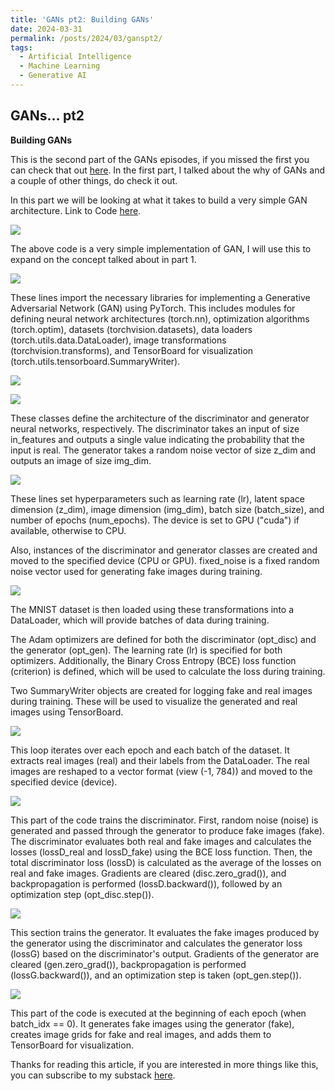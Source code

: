 ```yaml
---
title: 'GANs pt2: Building GANs'
date: 2024-03-31
permalink: /posts/2024/03/ganspt2/
tags:
  - Artificial Intelligence
  - Machine Learning
  - Generative AI
---
```


## **GANs… pt2**

**Building GANs**

This is the second part of the GANs episodes, if you missed the first you can check that out [here](https://medium.com/@chidubemndukwe/gans-pt1-d49bfd7e9b12). In the first part, I talked about the why of GANs and a couple of other things, do check it out.

In this part we will be looking at what it takes to build a very simple GAN architecture. Link to Code [here](https://github.com/Duks31/GAN).

![](https://cdn-images-1.medium.com/max/2912/0*pAvnxa8VbYHG-_46.png)

The above code is a very simple implementation of GAN, I will use this to expand on the concept talked about in part 1.

![](https://cdn-images-1.medium.com/max/2232/0*eWcwExmqaDbaRCJW.png)

These lines import the necessary libraries for implementing a Generative Adversarial Network (GAN) using PyTorch. This includes modules for defining neural network architectures (torch.nn), optimization algorithms (torch.optim), datasets (torchvision.datasets), data loaders (torch.utils.data.DataLoader), image transformations (torchvision.transforms), and TensorBoard for visualization (torch.utils.tensorboard.SummaryWriter).

![](https://cdn-images-1.medium.com/max/2000/0*lSEBThaw4vVxoT7I.png)

![](https://cdn-images-1.medium.com/max/2000/0*nuQw8XYdHQZ9yHnh.png)

These classes define the architecture of the discriminator and generator neural networks, respectively. The discriminator takes an input of size in_features and outputs a single value indicating the probability that the input is real. The generator takes a random noise vector of size z_dim and outputs an image of size img_dim.

![](https://cdn-images-1.medium.com/max/2756/0*mAxINs07bq4Ob94r.png)

These lines set hyperparameters such as learning rate (lr), latent space dimension (z_dim), image dimension (img_dim), batch size (batch_size), and number of epochs (num_epochs). The device is set to GPU ("cuda") if available, otherwise to CPU.

Also, instances of the discriminator and generator classes are created and moved to the specified device (CPU or GPU). fixed_noise is a fixed random noise vector used for generating fake images during training.

![](https://cdn-images-1.medium.com/max/2912/0*Qeczg3PHjt7ngD9p.png)

The MNIST dataset is then loaded using these transformations into a DataLoader, which will provide batches of data during training.

The Adam optimizers are defined for both the discriminator (opt_disc) and the generator (opt_gen). The learning rate (lr) is specified for both optimizers. Additionally, the Binary Cross Entropy (BCE) loss function (criterion) is defined, which will be used to calculate the loss during training.

Two SummaryWriter objects are created for logging fake and real images during training. These will be used to visualize the generated and real images using TensorBoard.

![](https://cdn-images-1.medium.com/max/2236/0*U81IbXg1_UrgW7x7.png)

This loop iterates over each epoch and each batch of the dataset. It extracts real images (real) and their labels from the DataLoader. The real images are reshaped to a vector format (view (-1, 784)) and moved to the specified device (device).

![](https://cdn-images-1.medium.com/max/2660/0*lwBG3OZkKzsx-41V.png)

This part of the code trains the discriminator. First, random noise (noise) is generated and passed through the generator to produce fake images (fake). The discriminator evaluates both real and fake images and calculates the losses (lossD_real and lossD_fake) using the BCE loss function. Then, the total discriminator loss (lossD) is calculated as the average of the losses on real and fake images. Gradients are cleared (disc.zero_grad()), and backpropagation is performed (lossD.backward()), followed by an optimization step (opt_disc.step()).

![](https://cdn-images-1.medium.com/max/2236/0*uvavxvDK0J9PoeZQ.png)

This section trains the generator. It evaluates the fake images produced by the generator using the discriminator and calculates the generator loss (lossG) based on the discriminator's output. Gradients of the generator are cleared (gen.zero_grad()), backpropagation is performed (lossG.backward()), and an optimization step is taken (opt_gen.step()).

![](https://cdn-images-1.medium.com/max/2912/0*w6K-eDPJoGUFZJkO.png)

This part of the code is executed at the beginning of each epoch (when batch_idx == 0). It generates fake images using the generator (fake), creates image grids for fake and real images, and adds them to TensorBoard for visualization.

Thanks for reading this article, if you are interested in more things like this, you can subscribe to my substack [here](https://ncep.substack.com/).
